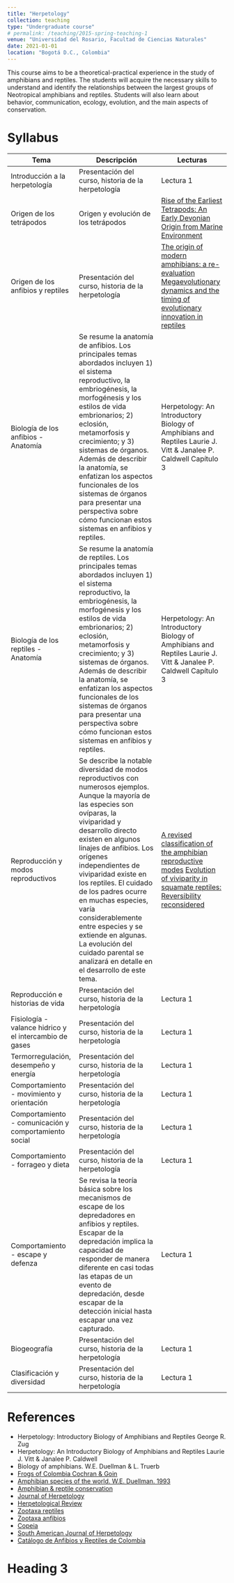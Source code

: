 ```yaml
---
title: "Herpetology"
collection: teaching
type: "Undergraduate course"
# permalink: /teaching/2015-spring-teaching-1
venue: "Universidad del Rosario, Facultad de Ciencias Naturales"
date: 2021-01-01
location: "Bogotá D.C., Colombia"
---
```


This course aims to be a theoretical-practical experience in the study of amphibians and reptiles. The students will acquire the necessary skills to understand and identify the relationships between the largest groups of Neotropical amphibians and reptiles.  Students will also learn about behavior, communication, ecology, evolution, and the main aspects of conservation.

Syllabus
======

| Tema             | Descripción |           Lecturas                                                   |
| --------         | ------ | ------------------------------------------------------------ |
| Introducción a la herpetología | Presentación del curso, historia de la herpetología   | Lectura 1|
| Origen de los tetrápodos | Origen y evolución de los tetrápodos    | [Rise of the Earliest Tetrapods: An Early Devonian Origin from Marine Environment](https://www.scienceopen.com/document_file/3074f497-c647-4055-ba85-8fb56ff675f7/PubMedCentral/3074f497-c647-4055-ba85-8fb56ff675f7.pdf) |
| Origen de los anfibios y reptiles | Presentación del curso, historia de la herpetología   | [The origin of modern amphibians: a re-evaluation](https://academic.oup.com/zoolinnean/article/162/2/457/2625592) [Megaevolutionary dynamics and the timing of evolutionary innovation in reptiles](https://www.nature.com/articles/s41467-020-17190-9)|
| Biología de los anfibios -Anatomía | Se resume la anatomía de anfibios. Los principales temas abordados incluyen 1) el sistema reproductivo, la embriogénesis, la morfogénesis y los estilos de vida embrionarios; 2) eclosión, metamorfosis y crecimiento; y 3) sistemas de órganos. Además de describir la anatomía, se enfatizan los aspectos funcionales de los sistemas de órganos para presentar una perspectiva sobre cómo funcionan estos sistemas en anfibios y reptiles.  | Herpetology: An Introductory Biology of Amphibians and Reptiles Laurie J. Vitt & Janalee P. Caldwell Capítulo 3|
| Biología de los reptiles -Anatomía | Se resume la anatomía de reptiles. Los principales temas abordados incluyen 1) el sistema reproductivo, la embriogénesis, la morfogénesis y los estilos de vida embrionarios; 2) eclosión, metamorfosis y crecimiento; y 3) sistemas de órganos. Además de describir la anatomía, se enfatizan los aspectos funcionales de los sistemas de órganos para presentar una perspectiva sobre cómo funcionan estos sistemas en anfibios y reptiles.   | Herpetology: An Introductory Biology of Amphibians and Reptiles Laurie J. Vitt & Janalee P. Caldwell Capítulo 3|
| Reproducción y modos reproductivos | Se describe la notable diversidad de modos reproductivos con numerosos ejemplos. Aunque la mayoría de las especies son ovíparas, la viviparidad y desarrollo directo existen en algunos linajes de anfibios. Los orígenes independientes de viviparidad existe en los reptiles. El cuidado de los padres ocurre en muchas especies, varía considerablemente entre especies y se extiende en algunas. La evolución del cuidado parental se analizará en detalle en el desarrollo de este tema.   | [A revised classification of the amphibian reproductive modes](https://www.salamandra-journal.com/index.php/home/contents/2021-vol-57/2054-nunes-de-almeida-c-h-l-c-f-b-haddad-l-f-toledo-1/file) [Evolution of viviparity in squamate reptiles: Reversibility reconsidered](https://onlinelibrary.wiley.com/doi/full/10.1002/jez.b.22625)|
| Reproducción e historias de vida | Presentación del curso, historia de la herpetología   | Lectura 1|
| Fisiología - valance hidrico y el intercambio de gases | Presentación del curso, historia de la herpetología   | Lectura 1|
| Termorregulación, desempeño y energía | Presentación del curso, historia de la herpetología   | Lectura 1|
| Comportamiento - movimiento y orientación | Presentación del curso, historia de la herpetología   | Lectura 1|
| Comportamiento - comunicación y comportamiento social | Presentación del curso, historia de la herpetología   | Lectura 1|
| Comportamiento - forrageo y dieta | Presentación del curso, historia de la herpetología   | Lectura 1|
| Comportamiento - escape y defenza | Se revisa la teoría básica sobre los mecanismos de escape de los depredadores en anfibios y reptiles. Escapar de la depredación implica la capacidad de responder de manera diferente en casi todas las etapas de un evento de depredación, desde escapar de la detección inicial hasta escapar una vez capturado.   | Lectura 1|
| Biogeografía | Presentación del curso, historia de la herpetología   | Lectura 1|
| Clasificación y diversidad | Presentación del curso, historia de la herpetología   | Lectura 1|






References
======
- Herpetology: Introductory Biology of Amphibians and Reptiles George R. Zug 
-	Herpetology: An Introductory Biology of Amphibians and Reptiles Laurie J. Vitt & Janalee P. Caldwell
-	Biology of amphibians.  W.E. Duellman & L. Truerb 
-	[Frogs of Colombia Cochran & Goin](https://www.biodiversitylibrary.org/part/6346)
-	[Amphibian species of the world. W.E. Duellman. 1993](https://www.biodiversitylibrary.org/item/54610#page/1/mode/1up)
-	[Amphibian & reptile conservation](https://www.biodiversitylibrary.org/item/189257#page/1/mode/1up)
- [Journal of Herpetology](https://ssarherps.org/publications/journal-of-herpetology/) 
- [Herpetological Review](https://ssarherps.org/publications/herpetological-review/) 
- [Zootaxa reptiles](https://www.mapress.com/j/zt/pages/view/Reptilia) 
- [Zootaxa anfibios](https://www.mapress.com/j/zt/pages/view/Amphibia) 
- [Copeia](https://meridian.allenpress.com/copeia) 
- [South American Journal of Herpetology](https://bioone.org/journals/south-american-journal-of-herpetology/issues) 
- [Catálogo de Anfibios y Reptiles de Colombia](https://www.acherpetologia.org/especies-publicadas) 


Heading 3
======

